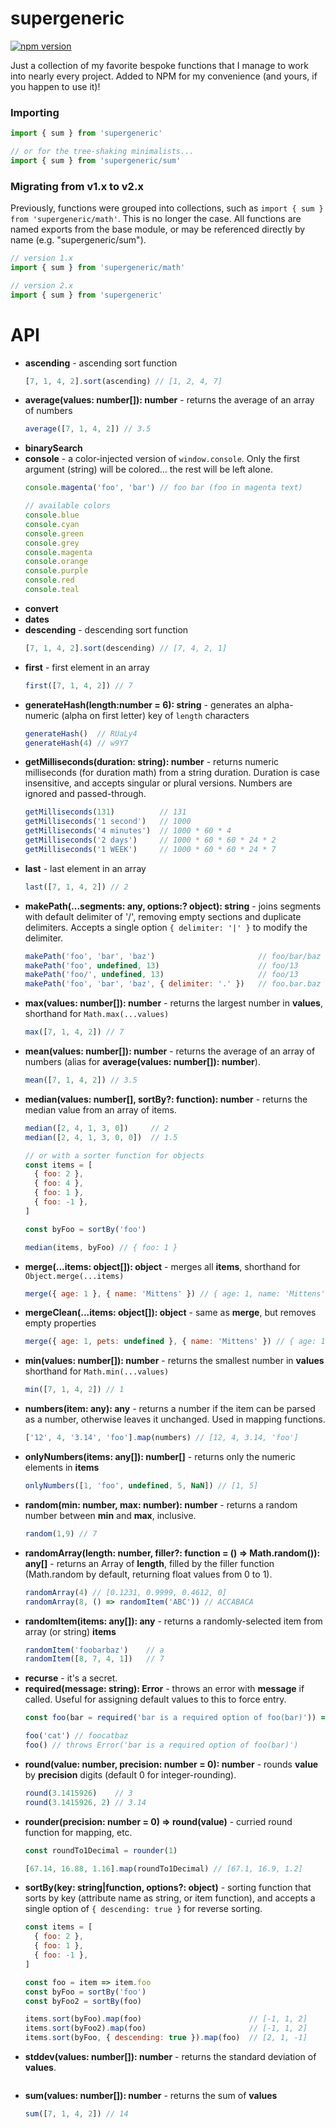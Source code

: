 supergeneric
=======
[![npm version](https://badge.fury.io/js/supergeneric.svg)](https://www.npmjs.com/package/supergeneric)

Just a collection of my favorite bespoke functions that I manage to work into nearly every project.  Added to NPM for my convenience (and yours, if you happen to use it)!


### Importing

```js
import { sum } from 'supergeneric'

// or for the tree-shaking minimalists...
import { sum } from 'supergeneric/sum'
```

### Migrating from v1.x to v2.x
Previously, functions were grouped into collections, such as `import { sum } from 'supergeneric/math'`.  This is no longer the case.  All functions are named exports from the base module, or may be referenced directly by name (e.g. "supergeneric/sum").
```js
// version 1.x
import { sum } from 'supergeneric/math'

// version 2.x
import { sum } from 'supergeneric'
```

# API
- **ascending** - ascending sort function
  ```js
  [7, 1, 4, 2].sort(ascending) // [1, 2, 4, 7]
  ```
- **average(values: number[]): number** - returns the average of an array of numbers
  ```js
  average([7, 1, 4, 2]) // 3.5
  ```
- **binarySearch**
- **console** - a color-injected version of `window.console`.  Only the first argument (string) will be colored... the rest will be left alone.
  ```js
  console.magenta('foo', 'bar') // foo bar (foo in magenta text)

  // available colors
  console.blue
  console.cyan
  console.green
  console.grey
  console.magenta
  console.orange
  console.purple
  console.red
  console.teal
  ```
- **convert**
- **dates**
- **descending** - descending sort function
  ```js
  [7, 1, 4, 2].sort(descending) // [7, 4, 2, 1]
  ```
- **first** - first element in an array
  ```js
  first([7, 1, 4, 2]) // 7
  ```
- **generateHash(length:number = 6): string** - generates an alpha-numeric (alpha on first letter) key of `length` characters
  ```js
  generateHash()  // RUaLy4
  generateHash(4) // w9Y7
  ```
- **getMilliseconds(duration: string): number** - returns numeric milliseconds (for duration math) from a string duration.  Duration is case insensitive, and accepts singular or plural versions.  Numbers are ignored and passed-through.
  ```js
  getMilliseconds(131)          // 131
  getMilliseconds('1 second')   // 1000
  getMilliseconds('4 minutes')  // 1000 * 60 * 4
  getMilliseconds('2 days')     // 1000 * 60 * 60 * 24 * 2
  getMilliseconds('1 WEEK')     // 1000 * 60 * 60 * 24 * 7
  ```
- **last** - last element in an array
  ```js
  last([7, 1, 4, 2]) // 2
  ```
- **makePath(...segments: any, options:? object): string** - joins segments with default delimiter of '/', removing empty sections and duplicate delimiters.  Accepts a single option `{ delimiter: '|' }` to modify the delimiter.
  ```js
  makePath('foo', 'bar', 'baz')                       // foo/bar/baz
  makePath('foo', undefined, 13)                      // foo/13
  makePath('foo/', undefined, 13)                     // foo/13
  makePath('foo', 'bar', 'baz', { delimiter: '.' })   // foo.bar.baz
  ```
- **max(values: number[]): number** - returns the largest number in **values**, shorthand for `Math.max(...values)`
  ```js
  max([7, 1, 4, 2]) // 7
  ```
- **mean(values: number[]): number** - returns the average of an array of numbers (alias for **average(values: number[]): number**).
  ```js
  mean([7, 1, 4, 2]) // 3.5
  ```
- **median(values: number[], sortBy?: function): number** - returns the median value from an array of items.
  ```js
  median([2, 4, 1, 3, 0])     // 2
  median([2, 4, 1, 3, 0, 0])  // 1.5

  // or with a sorter function for objects
  const items = [
    { foo: 2 },
    { foo: 4 },
    { foo: 1 },
    { foo: -1 },
  ]

  const byFoo = sortBy('foo')

  median(items, byFoo) // { foo: 1 }
  ```
- **merge(...items: object[]): object** - merges all **items**, shorthand for `Object.merge(...items)`
  ```js
  merge({ age: 1 }, { name: 'Mittens' }) // { age: 1, name: 'Mittens' }
  ```
- **mergeClean(...items: object[]): object** - same as **merge**, but removes empty properties
  ```js
  merge({ age: 1, pets: undefined }, { name: 'Mittens' }) // { age: 1, name: 'Mittens' }
  ```
- **min(values: number[]): number** - returns the smallest number in **values** shorthand for `Math.min(...values)`
  ```js
  min([7, 1, 4, 2]) // 1
  ```
- **numbers(item: any): any** - returns a number if the item can be parsed as a number, otherwise leaves it unchanged.  Used in mapping functions.
  ```js
  ['12', 4, '3.14', 'foo'].map(numbers) // [12, 4, 3.14, 'foo']
  ```
- **onlyNumbers(items: any[]): number[]** - returns only the numeric elements in **items**
  ```js
  onlyNumbers([1, 'foo', undefined, 5, NaN]) // [1, 5]
  ```
- **random(min: number, max: number): number** - returns a random number between **min** and **max**, inclusive.
  ```js
  random(1,9) // 7
  ```
- **randomArray(length: number, filler?: function = () => Math.random()): any[]** - returns an Array of **length**, filled by the filler function (Math.random by default, returning float values from 0 to 1).
  ```js
  randomArray(4) // [0.1231, 0.9999, 0.4612, 0]
  randomArray(8, () => randomItem('ABC')) // ACCABACA
  ```
- **randomItem(items: any[]): any** - returns a randomly-selected item from array (or string) **items**
  ```js
  randomItem('foobarbaz')    // a
  randomItem([8, 7, 4, 1])   // 7
  ```
- **recurse** - it's a secret.
- **required(message: string): Error** - throws an error with **message** if called.  Useful for assigning default values to this to force entry.
  ```js
  const foo(bar = required('bar is a required option of foo(bar)')) => `foo:${bar}:baz`

  foo('cat') // foocatbaz
  foo() // throws Error('bar is a required option of foo(bar)')
  ```
- **round(value: number, precision: number = 0): number** - rounds **value** by **precision** digits (default 0 for integer-rounding).
  ```js
  round(3.1415926)    // 3
  round(3.1415926, 2) // 3.14
  ```
- **rounder(precision: number = 0) => round(value)** - curried round function for mapping, etc.
  ```js
  const roundTo1Decimal = rounder(1)

  [67.14, 16.88, 1.16].map(roundTo1Decimal) // [67.1, 16.9, 1.2]
  ```
- **sortBy(key: string|function, options?: object)** - sorting function that sorts by key (attribute name as string, or item function), and accepts a single option of `{ descending: true }` for reverse sorting.
  ```js
  const items = [
    { foo: 2 },
    { foo: 1 },
    { foo: -1 },
  ]

  const foo = item => item.foo
  const byFoo = sortBy('foo')
  const byFoo2 = sortBy(foo)

  items.sort(byFoo).map(foo)                        // [-1, 1, 2]
  items.sort(byFoo2).map(foo)                       // [-1, 1, 2]
  items.sort(byFoo, { descending: true }).map(foo)  // [2, 1, -1]
  ```
- **stddev(values: number[]): number** - returns the standard deviation of **values**.
  ```js
  ```
- **sum(values: number[]): number** - returns the sum of **values**
  ```js
  sum([7, 1, 4, 2]) // 14
  ```
